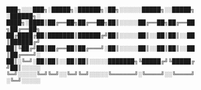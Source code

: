 
███╗░░░███╗░█████╗░██████╗░██╗░░░░░░█████╗░░█████╗░██████╗░
████╗░████║██╔══██╗██╔══██╗██║░░░░░██╔══██╗██╔══██╗██╔══██╗
██╔████╔██║███████║██████╔╝██║░░░░░██║░░██║██║░░██║██████╔╝
██║╚██╔╝██║██╔══██║██╔═══╝░██║░░░░░██║░░██║██║░░██║██╔═══╝░
██║░╚═╝░██║██║░░██║██║░░░░░███████╗╚█████╔╝╚█████╔╝██║░░░░░
╚═╝░░░░░╚═╝╚═╝░░╚═╝╚═╝░░░░░╚══════╝░╚════╝░░╚════╝░╚═╝░░░░░
